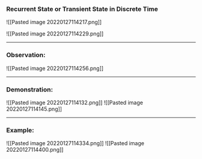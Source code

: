 ### Recurrent State or Transient State in Discrete Time
![[Pasted image 20220127114217.png]]

![[Pasted image 20220127114229.png]]

---
### Observation:
![[Pasted image 20220127114256.png]]

---
### Demonstration:
![[Pasted image 20220127114132.png]]
![[Pasted image 20220127114145.png]]

---
### Example:
![[Pasted image 20220127114334.png]]
![[Pasted image 20220127114400.png]]

